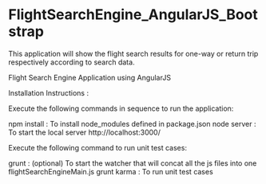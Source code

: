# FlightSearchEngine_AngularJS_Bootstrap
This application will show the flight search results for one-way or return trip respectively according to search data.

Flight Search Engine Application using AngularJS

Installation Instructions :

Execute the following commands in sequence to run the application:

npm install  : To install node_modules defined in package.json
node server  : To start the local server http://localhost:3000/

Execute the following command to run unit test cases:

grunt : (optional) To start the watcher that will concat all the js files into one flightSearchEngineMain.js
grunt karma : To run unit test cases
